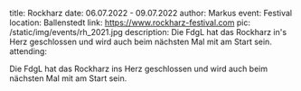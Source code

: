 title: Rockharz
date: 06.07.2022 - 09.07.2022
author: Markus
event: Festival
location: Ballenstedt
link: https://www.rockharz-festival.com
pic: /static/img/events/rh_2021.jpg
description: Die FdgL hat das Rockharz in's Herz geschlossen und wird auch beim nächsten Mal mit am Start sein.  
attending: 

Die FdgL hat das Rockharz ins Herz geschlossen und wird auch beim nächsten Mal mit am Start sein.